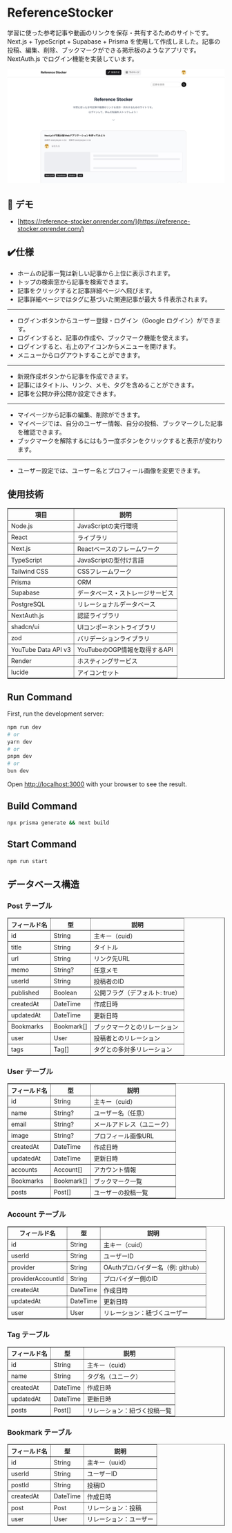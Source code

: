# ReferenceStocker

学習に使った参考記事や動画のリンクを保存・共有するためのサイトです。
Next.js + TypeScript + Supabase + Prisma を使用して作成しました。記事の投稿、編集、削除、ブックマークができる掲示板のようなアプリです。NextAuth.js でログイン機能を実装しています。

![サイトトップ](./public/images/og-image.jpg)

## 🚀 デモ

- [https://reference-stocker.onrender.com/](https://reference-stocker.onrender.com/)

## ✔️仕様

- ホームの記事一覧は新しい記事から上位に表示されます。
- トップの検索窓から記事を検索できます。
- 記事をクリックすると記事詳細ページへ飛びます。
- 記事詳細ページではタグに基づいた関連記事が最大 5 件表示されます。

---

- ログインボタンからユーザー登録・ログイン（Google ログイン）ができます。
- ログインすると、記事の作成や、ブックマーク機能を使えます。
- ログインすると、右上のアイコンからメニューを開けます。
- メニューからログアウトすることができます。

---

- 新規作成ボタンから記事を作成できます。
- 記事にはタイトル、リンク、メモ、タグを含めることができます。
- 記事を公開か非公開か設定できます。

---

- マイページから記事の編集、削除ができます。
- マイページでは、自分のユーザー情報、自分の投稿、ブックマークした記事を確認できます。
- ブックマークを解除するにはもう一度ボタンをクリックすると表示が変わります。

---

- ユーザー設定では、ユーザー名とプロフィール画像を変更できます。

## 使用技術

<table border="1">
  <thead>
    <tr>
      <th>項目</th>
      <th>説明</th>
    </tr>
  </thead>
  <tbody>
      <tr>
      <td>Node.js</td>
      <td>JavaScriptの実行環境</td>
    </tr>
    <tr>
      <td>React</td>
      <td>ライブラリ</td>
    </tr>
    <tr>
      <td>Next.js</td>
      <td>Reactベースのフレームワーク</td>
    </tr>
    <tr>
      <td>TypeScript</td>
      <td>JavaScriptの型付け言語</td>
    </tr>
    <tr>
      <td>Tailwind CSS</td>
      <td>CSSフレームワーク</td>
    </tr>
    <tr>
      <td>Prisma</td>
      <td>ORM</td>
    </tr>
    <tr>
      <td>Supabase</td>
      <td>データベース・ストレージサービス</td>
    </tr>
    <tr>
      <td>PostgreSQL</td>
      <td>リレーショナルデータベース</td>
    </tr>
    <tr>
      <td>NextAuth.js</td>
      <td>認証ライブラリ</td>
    </tr>
    <tr>
      <td>shadcn/ui</td>
      <td>UIコンポーネントライブラリ</td>
    </tr>
    <tr>
      <td>zod</td>
      <td>バリデーションライブラリ</td>
    </tr>
    <tr>
      <td>YouTube Data API v3</td>
      <td>YouTubeのOGP情報を取得するAPI</td>
    </tr>
    <tr>
      <td>Render</td>
      <td>ホスティングサービス</td>
    </tr>
    <tr>
      <td>lucide</td>
      <td>アイコンセット</td>
    </tr>
  </tbody>
</table>

## Run Command

First, run the development server:

```bash
npm run dev
# or
yarn dev
# or
pnpm dev
# or
bun dev
```

Open [http://localhost:3000](http://localhost:3000) with your browser to see the result.

## Build Command

```bash
npx prisma generate && next build
```

## Start Command

```bash
npm run start
```

## データベース構造

### Post テーブル

<table border="1">
  <thead>
    <tr>
      <th>フィールド名</th>
      <th>型</th>
      <th>説明</th>
    </tr>
  </thead>
  <tbody>
    <tr><td>id</td><td>String</td><td>主キー（cuid）</td></tr>
    <tr><td>title</td><td>String</td><td>タイトル</td></tr>
    <tr><td>url</td><td>String</td><td>リンク先URL</td></tr>
    <tr><td>memo</td><td>String?</td><td>任意メモ</td></tr>
    <tr><td>userId</td><td>String</td><td>投稿者のID</td></tr>
    <tr><td>published</td><td>Boolean</td><td>公開フラグ（デフォルト: true）</td></tr>
    <tr><td>createdAt</td><td>DateTime</td><td>作成日時</td></tr>
    <tr><td>updatedAt</td><td>DateTime</td><td>更新日時</td></tr>
    <tr><td>Bookmarks</td><td>Bookmark[]</td><td>ブックマークとのリレーション</td></tr>
    <tr><td>user</td><td>User</td><td>投稿者とのリレーション</td></tr>
    <tr><td>tags</td><td>Tag[]</td><td>タグとの多対多リレーション</td></tr>
  </tbody>
</table>

### User テーブル

<table border="1">
  <thead>
    <tr>
      <th>フィールド名</th>
      <th>型</th>
      <th>説明</th>
    </tr>
  </thead>
  <tbody>
    <tr><td>id</td><td>String</td><td>主キー（cuid）</td></tr>
    <tr><td>name</td><td>String?</td><td>ユーザー名（任意）</td></tr>
    <tr><td>email</td><td>String?</td><td>メールアドレス（ユニーク）</td></tr>
    <tr><td>image</td><td>String?</td><td>プロフィール画像URL</td></tr>
    <tr><td>createdAt</td><td>DateTime</td><td>作成日時</td></tr>
    <tr><td>updatedAt</td><td>DateTime</td><td>更新日時</td></tr>
    <tr><td>accounts</td><td>Account[]</td><td>アカウント情報</td></tr>
    <tr><td>Bookmarks</td><td>Bookmark[]</td><td>ブックマーク一覧</td></tr>
    <tr><td>posts</td><td>Post[]</td><td>ユーザーの投稿一覧</td></tr>
  </tbody>
</table>

### Account テーブル

<table border="1">
  <thead>
    <tr>
      <th>フィールド名</th>
      <th>型</th>
      <th>説明</th>
    </tr>
  </thead>
  <tbody>
    <tr><td>id</td><td>String</td><td>主キー（cuid）</td></tr>
    <tr><td>userId</td><td>String</td><td>ユーザーID</td></tr>
    <tr><td>provider</td><td>String</td><td>OAuthプロバイダー名（例: github）</td></tr>
    <tr><td>providerAccountId</td><td>String</td><td>プロバイダー側のID</td></tr>
    <tr><td>createdAt</td><td>DateTime</td><td>作成日時</td></tr>
    <tr><td>updatedAt</td><td>DateTime</td><td>更新日時</td></tr>
    <tr><td>user</td><td>User</td><td>リレーション：紐づくユーザー</td></tr>
  </tbody>
</table>

### Tag テーブル

<table border="1">
  <thead>
    <tr>
      <th>フィールド名</th>
      <th>型</th>
      <th>説明</th>
    </tr>
  </thead>
  <tbody>
    <tr><td>id</td><td>String</td><td>主キー（cuid）</td></tr>
    <tr><td>name</td><td>String</td><td>タグ名（ユニーク）</td></tr>
    <tr><td>createdAt</td><td>DateTime</td><td>作成日時</td></tr>
    <tr><td>updatedAt</td><td>DateTime</td><td>更新日時</td></tr>
    <tr><td>posts</td><td>Post[]</td><td>リレーション：紐づく投稿一覧</td></tr>
  </tbody>
</table>

### Bookmark テーブル

<table border="1">
  <thead>
    <tr>
      <th>フィールド名</th>
      <th>型</th>
      <th>説明</th>
    </tr>
  </thead>
  <tbody>
    <tr><td>id</td><td>String</td><td>主キー（uuid）</td></tr>
    <tr><td>userId</td><td>String</td><td>ユーザーID</td></tr>
    <tr><td>postId</td><td>String</td><td>投稿ID</td></tr>
    <tr><td>createdAt</td><td>DateTime</td><td>作成日時</td></tr>
    <tr><td>post</td><td>Post</td><td>リレーション：投稿</td></tr>
    <tr><td>user</td><td>User</td><td>リレーション：ユーザー</td></tr>
  </tbody>
</table>
